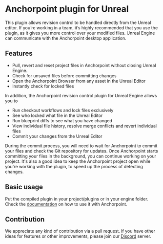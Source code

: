 # Anchorpoint plugin for Unreal

This plugin allows revision control to be handled directly from the Unreal editor. If you’re working in a team, it’s highly recommended that you use the plugin, as it gives you more control over your modified files. Unreal Engine can communicate with the Anchorpoint desktop application. 

## Features

- Pull, revert and reset project files in Anchorpoint without closing Unreal Engine.
- Check for unsaved files before committing changes
- Open the Anchorpoint Browser from any asset in the Unreal Editor
- Instantly check for locked files

In addition, the Anchorpoint revision control plugin for Unreal Engine allows you to

- Run checkout workflows and lock files exclusively
- See who locked what file in the Unreal Editor
- Run blueprint diffs to see what you have changed
- View individual file history, resolve merge conflicts and revert individual files
- Commit your changes from the Unreal Editor

During the commit process, you will need to wait for Anchorpoint to commit your files and check the Git repository for updates. Once Anchorpoint starts committing your files in the background, you can continue working on your project. It's also a good idea to keep the Anchorpoint project open while you're working with the plugin, to speed up the process of detecting changes.

## Basic usage

Put the compiled plugin in your project/plugins or in your engine folder. Check the [documentation](https://docs.anchorpoint.app/docs/version-control/first-steps/unreal/) on how to use it with Anchorpoint.

## Contribution

We appreciate any kind of contribution via a pull request. If you have other ideas for features or other improvements, please join our [Discord](https://discord.com/invite/ZPyPzvx) server.
